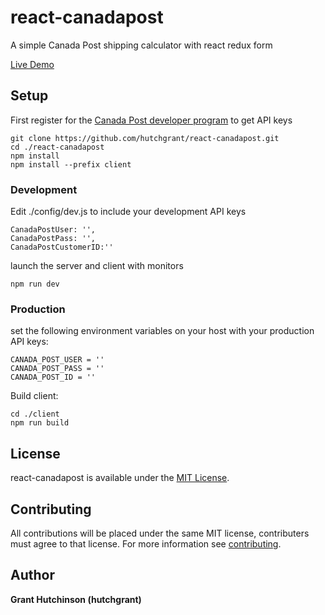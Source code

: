 # react-canadapost

A simple Canada Post shipping calculator with react redux form

[Live Demo](https://canada-post.herokuapp.com/)

## Setup

First register for the [Canada Post developer program](https://www.canadapost.ca/cpo/mc/business/productsservices/developers/services/gettingstarted.jsf) to get API keys

```
git clone https://github.com/hutchgrant/react-canadapost.git
cd ./react-canadapost
npm install
npm install --prefix client
```

### Development

Edit ./config/dev.js to include your development API keys

```
CanadaPostUser: '',
CanadaPostPass: '',
CanadaPostCustomerID:''
```

launch the server and client with monitors

```
npm run dev
```

### Production

set the following environment variables on your host with your production API keys:

```
CANADA_POST_USER = ''
CANADA_POST_PASS = ''
CANADA_POST_ID = ''
```

Build client:

```
cd ./client
npm run build
```

## License

react-canadapost is available under the [MIT License](https://github.com/hutchgrant/react-canadapost/blob/master/LICENSE).

## Contributing

All contributions will be placed under the same MIT license, contributers must agree to that license.
For more information see [contributing](https://github.com/hutchgrant/react-canadapost/blob/master/CONTRIBUTING.md).

## Author

**Grant Hutchinson (hutchgrant)**
